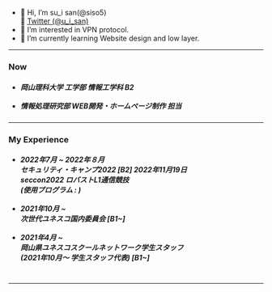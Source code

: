 - 👋 Hi, I’m su_i san(@siso5)  
🐾 <a href="https://mobile.twitter.com/u_i_san">Twitter (@u_i_san)</a>
- 👀 I’m interested in VPN protocol.
- 🌱 I’m currently learning Website design and low layer.

<hr>
<h3>Now</h3>
<h5>
<ul>
<li>
岡山理科大学 工学部 情報工学科 B2</sub>	
</li>
<br>
<li>
情報処理研究部 WEB開発・ホームページ制作 担当
</li>
</ul>
</h5>
<hr>
<h3>My Experience</h3>
<h5>
<ul>
<li>
2022年7月 ~ 2022年８月 <br> セキュリティ・キャンプ2022 [B2]
2022年11月19日 <br> seccon2022 ロバストL1通信競技<br>(使用プログラム : )
</li>
<br>
<li>
2021年10月 ~ <br>  次世代ユネスコ国内委員会 [B1~]	
</li>
 <br>
<li>
2021年4月 ~　<br> 岡山県ユネスコスクールネットワーク学生スタッフ <br>(2021年10月〜 学生スタッフ代表) [B1~]
</li>
 <br>
</ul>
</h5>
<hr>
 

<!---
siso5/siso5 is a ✨ special ✨ repository because its `README.md` (this file) appears on your GitHub profile.
You can click the Preview link to take a look at your changes.
--->
